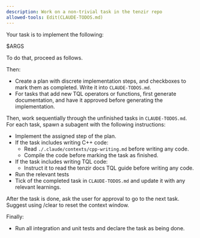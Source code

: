 ```yaml
---
description: Work on a non-trivial task in the tenzir repo
allowed-tools: Edit(CLAUDE-TODOS.md)
---
```


Your task is to implement the following:

<task>
$ARGS
</task>

To do that, proceed as follows.

Then:
  - Create a plan with discrete implementation steps, and checkboxes to mark
    them as completed. Write it into `CLAUDE-TODOS.md`.
  - For tasks that add new TQL operators or functions, first generate documentation,
    and have it approved before generating the implementation.

Then, work sequentially through the unfinished tasks in `CLAUDE-TODOS.md`.
For each task, spawn a subagent with the following instructions:
  - Implement the assigned step of the plan.
  - If the task includes writing C++ code:
     - Read `./.claude/contexts/cpp-writing.md` before writing any code.
     - Compile the code before marking the task as finished.
  - If the task includes writing TQL code:
     - Instruct it to read the tenzir docs TQL guide before writing any code.
  - Run the relevant tests
  - Tick of the completed task in `CLAUDE-TODOS.md` and update it with any relevant learnings.

After the task is done, ask the user for approval to go to the next task.
Suggest using /clear to reset the context window.

Finally:
  - Run all integration and unit tests and declare the task as being done.
